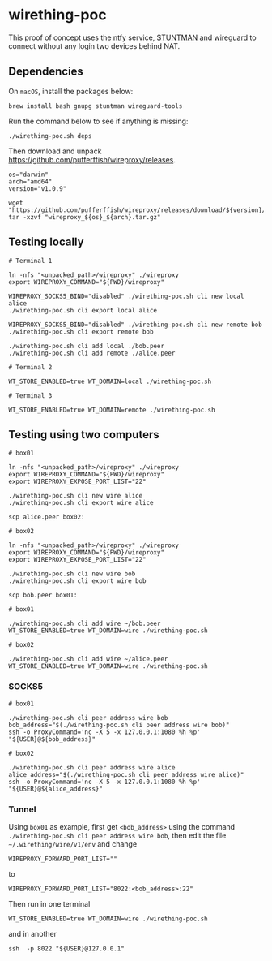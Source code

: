 # wirething-poc

This proof of concept uses the [ntfy](https://ntfy.sh) service,
[STUNTMAN](https://www.stunprotocol.org) and [wireguard](https://www.wireguard.com)
to connect without any login two devices behind NAT.

## Dependencies

On `macOS`, install the packages below:

    brew install bash gnupg stuntman wireguard-tools

Run the command below to see if anything is missing:

    ./wirething-poc.sh deps

Then download and unpack https://github.com/pufferffish/wireproxy/releases.

    os="darwin"
    arch="amd64"
    version="v1.0.9"

    wget "https://github.com/pufferffish/wireproxy/releases/download/${version}/wireproxy_${os}_${arch}.tar.gz"
    tar -xzvf "wireproxy_${os}_${arch}.tar.gz"

## Testing locally

    # Terminal 1

    ln -nfs "<unpacked_path>/wireproxy" ./wireproxy
    export WIREPROXY_COMMAND="${PWD}/wireproxy"

    WIREPROXY_SOCKS5_BIND="disabled" ./wirething-poc.sh cli new local alice
    ./wirething-poc.sh cli export local alice

    WIREPROXY_SOCKS5_BIND="disabled" ./wirething-poc.sh cli new remote bob
    ./wirething-poc.sh cli export remote bob

    ./wirething-poc.sh cli add local ./bob.peer
    ./wirething-poc.sh cli add remote ./alice.peer

    # Terminal 2

    WT_STORE_ENABLED=true WT_DOMAIN=local ./wirething-poc.sh

    # Terminal 3

    WT_STORE_ENABLED=true WT_DOMAIN=remote ./wirething-poc.sh

## Testing using two computers

    # box01

    ln -nfs "<unpacked_path>/wireproxy" ./wireproxy
    export WIREPROXY_COMMAND="${PWD}/wireproxy"
    export WIREPROXY_EXPOSE_PORT_LIST="22"

    ./wirething-poc.sh cli new wire alice
    ./wirething-poc.sh cli export wire alice

    scp alice.peer box02:

    # box02

    ln -nfs "<unpacked_path>/wireproxy" ./wireproxy
    export WIREPROXY_COMMAND="${PWD}/wireproxy"
    export WIREPROXY_EXPOSE_PORT_LIST="22"

    ./wirething-poc.sh cli new wire bob
    ./wirething-poc.sh cli export wire bob

    scp bob.peer box01:

    # box01

    ./wirething-poc.sh cli add wire ~/bob.peer
    WT_STORE_ENABLED=true WT_DOMAIN=wire ./wirething-poc.sh

    # box02

    ./wirething-poc.sh cli add wire ~/alice.peer
    WT_STORE_ENABLED=true WT_DOMAIN=wire ./wirething-poc.sh

### SOCKS5

    # box01

    ./wirething-poc.sh cli peer address wire bob
    bob_address="$(./wirething-poc.sh cli peer address wire bob)"
    ssh -o ProxyCommand='nc -X 5 -x 127.0.0.1:1080 %h %p' "${USER}@${bob_address}"

    # box02

    ./wirething-poc.sh cli peer address wire alice
    alice_address="$(./wirething-poc.sh cli peer address wire alice)"
    ssh -o ProxyCommand='nc -X 5 -x 127.0.0.1:1080 %h %p' "${USER}@${alice_address}"

### Tunnel

Using `box01` as example, first get `<bob_address>` using the command
`./wirething-poc.sh cli peer address wire bob`, then edit the file
`~/.wirething/wire/v1/env` and change

    WIREPROXY_FORWARD_PORT_LIST=""

to

    WIREPROXY_FORWARD_PORT_LIST="8022:<bob_address>:22"

Then run in one terminal

    WT_STORE_ENABLED=true WT_DOMAIN=wire ./wirething-poc.sh

and in another

    ssh  -p 8022 "${USER}@127.0.0.1"

